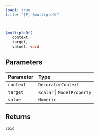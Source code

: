 ```yaml
---
jsApi: true
title: "[F] $multipleOf"

---
```

```ts
$multipleOf(
   context, 
   target, 
   value): void
```

## Parameters

| Parameter | Type |
| :------ | :------ |
| `context` | `DecoratorContext` |
| `target` | `Scalar` \| `ModelProperty` |
| `value` | `Numeric` |

## Returns

`void`
